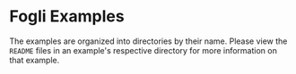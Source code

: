 # Fogli Examples

The examples are organized into directories by their name. Please
view the `README` files in an example's respective directory for
more information on that example.

